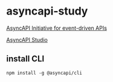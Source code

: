 # asyncapi-study

[AsyncAPI Initiative for event-driven APIs](https://www.asyncapi.com/)

[AsyncAPI Studio](https://studio.asyncapi.com/)


## install CLI

```shell
npm install -g @asyncapi/cli
```

